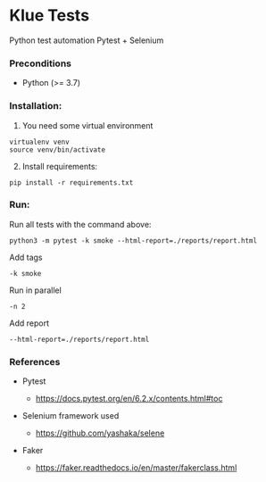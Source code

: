 # Klue Tests
Python test automation
Pytest + Selenium


### Preconditions
- Python (>= 3.7)


### Installation:

1. You need some virtual environment
```commandline
virtualenv venv
source venv/bin/activate
```

2. Install requirements:
```commandline
pip install -r requirements.txt
```

### Run:

Run all tests with the command above:
```commandline
python3 -m pytest -k smoke --html-report=./reports/report.html
```
Add tags
```commandline
-k smoke
```
Run in parallel
```commandline
-n 2
```
Add report 
```commandline
--html-report=./reports/report.html
```


### References

* Pytest
  * https://docs.pytest.org/en/6.2.x/contents.html#toc

* Selenium framework used
  * https://github.com/yashaka/selene

* Faker
  * https://faker.readthedocs.io/en/master/fakerclass.html
